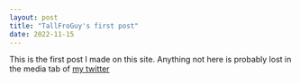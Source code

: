 ```yaml
---
layout: post
title: "TallFroGuy's first post"
date: 2022-11-15
---
```


This is the first post I made on this site. Anything not here is probably lost in the media tab of [my twitter](https://twitter.com/tallfroguy)
